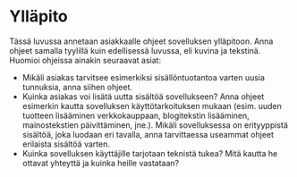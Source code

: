 # Ylläpito

Tässä luvussa annetaan asiakkaalle ohjeet sovelluksen ylläpitoon. Anna ohjeet samalla
tyylillä kuin edellisessä luvussa, eli kuvina ja tekstinä. Huomioi ohjeissa ainakin seuraavat
asiat:

- Mikäli asiakas tarvitsee esimerkiksi sisällöntuotantoa varten uusia tunnuksia, anna
siihen ohjeet.
- Kuinka asiakas voi lisätä uutta sisältöä sovellukseen? Anna ohjeet esimerkin kautta
sovelluksen käyttötarkoituksen mukaan (esim. uuden tuotteen lisääminen
verkkokauppaan, blogitekstin lisääminen, mainostekstien päivittäminen, jne.). Mikäli
sovelluksessa on erityyppistä sisältöä, joka luodaan eri tavalla, anna tarvittaessa
useammat ohjeet erilaista sisältöä varten.
- Kuinka sovelluksen käyttäjille tarjotaan teknistä tukea? Mitä kautta he ottavat yhteyttä
ja kuinka heille vastataan?
